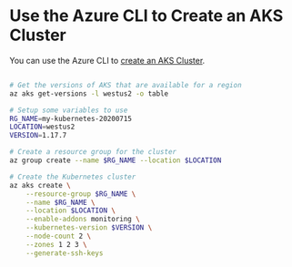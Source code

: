 # Use the Azure CLI to Create an AKS Cluster

You can use the Azure CLI to [create an AKS Cluster](https://docs.microsoft.com/en-us/cli/azure/aks?view=azure-cli-latest#az-aks-create).

```bash

# Get the versions of AKS that are available for a region
az aks get-versions -l westus2 -o table

# Setup some variables to use
RG_NAME=my-kubernetes-20200715
LOCATION=westus2
VERSION=1.17.7

# Create a resource group for the cluster
az group create --name $RG_NAME --location $LOCATION

# Create the Kubernetes cluster
az aks create \
    --resource-group $RG_NAME \
    --name $RG_NAME \
    --location $LOCATION \
    --enable-addons monitoring \
    --kubernetes-version $VERSION \
    --node-count 2 \
    --zones 1 2 3 \
    --generate-ssh-keys

```
